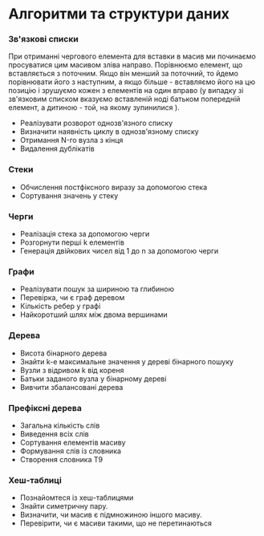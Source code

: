 # Алгоритми та структури даних

### Зв'язкові списки

При отриманні чергового елемента для вставки в масив ми починаємо просуватися цим масивом зліва направо. Порівнюємо елемент, що вставляється з поточним. Якщо він менший за поточний, то йдемо порівнювати його з наступним, а якщо більше - вставляємо його на цю позицію і зрушуємо кожен з елементів на один вправо (у випадку зі зв'язковим списком вказуємо вставленій ноді батьком попередній елемент, а дитиною - той, на якому зупинилися ).


-   Реалізувати розворот однозв'язного списку
-   Визначити наявність циклу в однозв'язному списку
-   Отримання N-го вузла з кінця
-   Видалення дублікатів

### Стеки

-   Обчислення постфіксного виразу за допомогою стека
-   Сортування значень у стеку

### Черги

-   Реалізація стека за допомогою черги
-   Розгорнути перші k елементів
-   Генерація двійкових чисел від 1 до n за допомогою черги

### Графи

-   Реалізувати пошук за шириною та глибиною
-   Перевірка, чи є граф деревом
-   Кількість ребер у графі
-   Найкоротший шлях між двома вершинами

### Дерева

-   Висота бінарного дерева
-   Знайти k-е максимальне значення у дереві бінарного пошуку
-   Вузли з відривом k від кореня
-   Батьки заданого вузла у бінарному дереві
-   Вивчити збалансовані дерева

### Префіксні дерева

-   Загальна кількість слів
-   Виведення всіх слів
-   Сортування елементів масиву
-   Формування слів із словника
-   Створення словника T9

### Хеш-таблиці

-   Познайомтеся із хеш-таблицями
-   Знайти симетричну пару.
-   Визначити, чи масив є підмножиною іншого масиву.
-   Перевірити, чи є масиви такими, що не перетинаються
